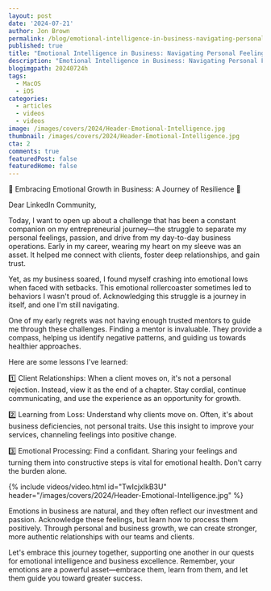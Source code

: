 ```yaml
---
layout: post
date: '2024-07-21'
author: Jon Brown
permalink: /blog/emotional-intelligence-in-business-navigating-personal-feelings/
published: true
title: "Emotional Intelligence in Business: Navigating Personal Feelings and Building Lasting Relationships"
description: "Emotional Intelligence in Business: Navigating Personal Feelings and Building Lasting Relationships"
blogimgpath: 20240724h
tags:
  - MacOS
  - iOS
categories:
  - articles
  - videos
  - videos
image: /images/covers/2024/Header-Emotional-Intelligence.jpg
thumbnail: /images/covers/2024/Header-Emotional-Intelligence.jpg
cta: 2
comments: true
featuredPost: false
featuredHome: false
---
```

🌱 Embracing Emotional Growth in Business: A Journey of Resilience 🚀

Dear LinkedIn Community,

Today, I want to open up about a challenge that has been a constant companion on my entrepreneurial journey—the struggle to separate my personal feelings, passion, and drive from my day-to-day business operations. Early in my career, wearing my heart on my sleeve was an asset. It helped me connect with clients, foster deep relationships, and gain trust.

Yet, as my business soared, I found myself crashing into emotional lows when faced with setbacks. This emotional rollercoaster sometimes led to behaviors I wasn't proud of. Acknowledging this struggle is a journey in itself, and one I'm still navigating.

One of my early regrets was not having enough trusted mentors to guide me through these challenges. Finding a mentor is invaluable. They provide a compass, helping us identify negative patterns, and guiding us towards healthier approaches.

Here are some lessons I've learned:

1️⃣ Client Relationships: When a client moves on, it's not a personal rejection. Instead, view it as the end of a chapter. Stay cordial, continue communicating, and use the experience as an opportunity for growth.

2️⃣ Learning from Loss: Understand why clients move on. Often, it's about business deficiencies, not personal traits. Use this insight to improve your services, channeling feelings into positive change.

3️⃣ Emotional Processing: Find a confidant. Sharing your feelings and turning them into constructive steps is vital for emotional health. Don't carry the burden alone.

{% include videos/video.html id="TwIcjxIkB3U" header="/images/covers/2024/Header-Emotional-Intelligence.jpg" %}

Emotions in business are natural, and they often reflect our investment and passion. Acknowledge these feelings, but learn how to process them positively. Through personal and business growth, we can create stronger, more authentic relationships with our teams and clients.

Let's embrace this journey together, supporting one another in our quests for emotional intelligence and business excellence. Remember, your emotions are a powerful asset—embrace them, learn from them, and let them guide you toward greater success.
